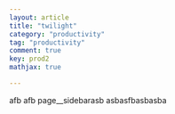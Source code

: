 ```yaml
---
layout: article
title: "twilight"
category: "productivity"
tag: "productivity"
comment: true
key: prod2
mathjax: true

---
```


afb
afb
page__sidebarasb
asbasfbasbasba
